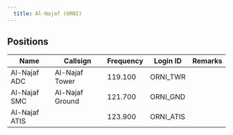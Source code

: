 ```yaml
---
  title: Al-Najaf (ORNI)
---
```


## Positions

|    Name   | Callsign	| Frequency | Login ID | Remarks |
| --------- | --------	| ---------	| -------- | ------- |
| Al-Najaf ADC | Al-Najaf Tower | 119.100 | ORNI_TWR | |
| Al-Najaf SMC | Al-Najaf Ground | 121.700 | ORNI_GND	| |
| Al-Najaf ATIS | | 123.900 | ORNI_ATIS | |
